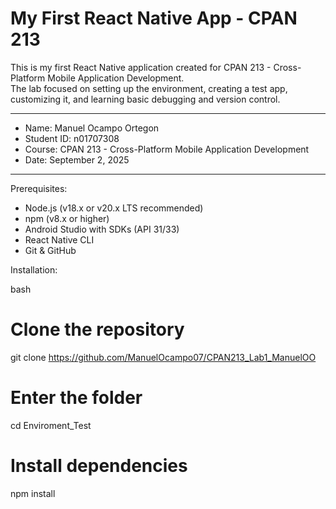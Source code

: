 # My First React Native App - CPAN 213


This is my first React Native application created for CPAN 213 - Cross-Platform Mobile Application Development.  
The lab focused on setting up the environment, creating a test app, customizing it, and learning basic debugging and version control.

---

- Name: Manuel Ocampo Ortegon 
- Student ID: n01707308  
- Course: CPAN 213 - Cross-Platform Mobile Application Development  
- Date: September 2, 2025  

---

Prerequisites:

- Node.js (v18.x or v20.x LTS recommended)  
- npm (v8.x or higher)  
- Android Studio with SDKs (API 31/33)  
- React Native CLI  
- Git & GitHub  

Installation:

bash

# Clone the repository
git clone https://github.com/ManuelOcampo07/CPAN213_Lab1_ManuelOO

# Enter the folder
cd Enviroment_Test

# Install dependencies
npm install
